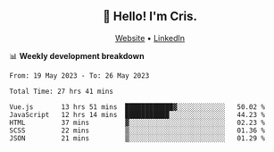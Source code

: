 
<h2 align="center">👋 Hello! I'm Cris.</h2>
<p align="center">
  <a href="https://www.criscunas.dev">Website</a> •
  <a href="https://www.linkedin.com/in/cristophercunas/">LinkedIn</a> 
</p>


📊 **Weekly development breakdown**
<!--START_SECTION:waka-->

```text
From: 19 May 2023 - To: 26 May 2023

Total Time: 27 hrs 41 mins

Vue.js       13 hrs 51 mins  ████████████▓░░░░░░░░░░░░   50.02 %
JavaScript   12 hrs 14 mins  ███████████░░░░░░░░░░░░░░   44.23 %
HTML         37 mins         ▓░░░░░░░░░░░░░░░░░░░░░░░░   02.23 %
SCSS         22 mins         ▒░░░░░░░░░░░░░░░░░░░░░░░░   01.36 %
JSON         21 mins         ▒░░░░░░░░░░░░░░░░░░░░░░░░   01.29 %
```

<!--END_SECTION:waka-->
